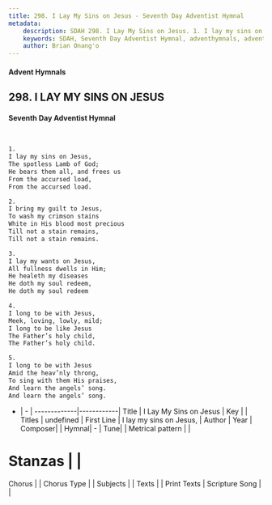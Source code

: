 ```yaml
---
title: 298. I Lay My Sins on Jesus - Seventh Day Adventist Hymnal
metadata:
    description: SDAH 298. I Lay My Sins on Jesus. 1. I lay my sins on Jesus, The spotless Lamb of God; He bears them all, and frees us From the accursed load, From the accursed load.
    keywords: SDAH, Seventh Day Adventist Hymnal, adventhymnals, advent hymnals, I Lay My Sins on Jesus, I lay my sins on Jesus, 
    author: Brian Onang'o
---
```


#### Advent Hymnals
## 298. I LAY MY SINS ON JESUS
#### Seventh Day Adventist Hymnal

```txt


1.
I lay my sins on Jesus,
The spotless Lamb of God;
He bears them all, and frees us
From the accursed load,
From the accursed load.

2.
I bring my guilt to Jesus,
To wash my crimson stains
White in His blood most precious
Till not a stain remains,
Till not a stain remains.

3.
I lay my wants on Jesus,
All fullness dwells in Him;
He healeth my diseases
He doth my soul redeem,
He doth my soul redeem

4.
I long to be with Jesus,
Meek, loving, lowly, mild;
I long to be like Jesus
The Father’s holy child,
The Father’s holy child.

5.
I long to be with Jesus
Amid the heav’nly throng,
To sing with them His praises,
And learn the angels’ song.
And learn the angels’ song.


```

- |   -  |
-------------|------------|
Title | I Lay My Sins on Jesus |
Key |  |
Titles | undefined |
First Line | I lay my sins on Jesus, |
Author | 
Year | 
Composer|  |
Hymnal|  - |
Tune|  |
Metrical pattern | |
# Stanzas |  |
Chorus |  |
Chorus Type |  |
Subjects |  |
Texts |  |
Print Texts | 
Scripture Song |  |
  
